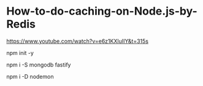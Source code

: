 # How-to-do-caching-on-Node.js-by-Redis

https://www.youtube.com/watch?v=e6z1KXluIIY&t=315s

npm init -y

npm i -S mongodb fastify 

npm i -D nodemon 